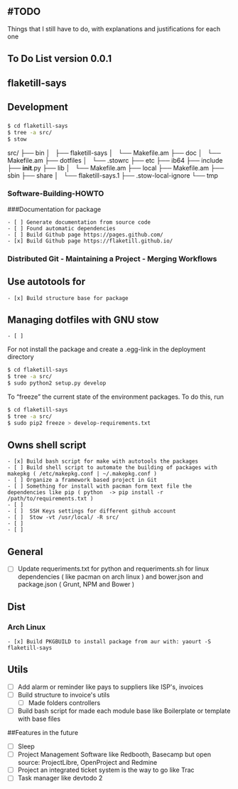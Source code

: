 #TODO
----

Things that I still have to do, with explanations and justifications for each one

## To Do List version 0.0.1

## flaketill-says

## Development


### 
```bash
$ cd flaketill-says
$ tree -a src/
$ stow 
```

src/
├── bin
│   ├── flaketill-says
│   └── Makefile.am
├── doc
│   └── Makefile.am
├── dotfiles
│   └── .stowrc
├── etc
├── ib64
├── include
├── __init__.py
├── lib
│   └── Makefile.am
├── local
├── Makefile.am
├── sbin
├── share
│   └── flaketill-says.1
├── .stow-local-ignore
└── tmp

### Software-Building-HOWTO

###Documentation for package

	- [ ] Generate documentation from source code
	- [ ] Found automatic dependencies
	- [ ] Build Github page https://pages.github.com/
	- [x] Build Github page https://flaketill.github.io/


### Distributed Git - Maintaining a Project - Merging Workflows

## Use autotools for 

	- [x] Build structure base for package

## Managing dotfiles with GNU stow

	- [ ]

For not install the package and create a .egg-link in the deployment directory

```bash
$ cd flaketill-says
$ tree -a src/
$ sudo python2 setup.py develop
```

To “freeze” the current state of the environment packages. To do this, run

```bash
$ cd flaketill-says
$ tree -a src/
$ sudo pip2 freeze > develop-requirements.txt
```

## Owns shell script 

	- [x] Build bash script for make with autotools the packages
	- [ ] Build shell script to automate the building of packages with makepkg ( /etc/makepkg.conf | ~/.makepkg.conf )
	- [ ] Organize a framework based project in Git
	- [ ] Something for install with pacman form text file the dependencies like pip ( python  -> pip install -r /path/to/requirements.txt )
	- [ ]
	- [ ]  SSH Keys settings for different github account
	- [ ]  Stow -vt /usr/local/ -R src/
	- [ ] 
	- [ ]			

## General

- [ ] Update requeriments.txt for python and requeriments.sh for linux dependencies ( like pacman on arch linux ) and 
bower.json and package.json ( Grunt, NPM and Bower  )



## Dist

### Arch Linux
	- [x] Build PKGBUILD to install package from aur with: yaourt -S flaketill-says


## Utils

- [ ] Add alarm or reminder like pays to suppliers like ISP's, invoices 
- [ ] Build structure to invoice's utils
	- [ ] Made folders controllers
- [ ] Build bash script for made each module base like Boilerplate or template with base files

##Features in the future
- [ ] Sleep
- [ ] Project Management Software like Redbooth, Basecamp but open source: ProjectLibre, OpenProject and Redmine
- [ ] Project an integrated ticket system is the way to go like Trac
- [ ] Task manager like devtodo 2